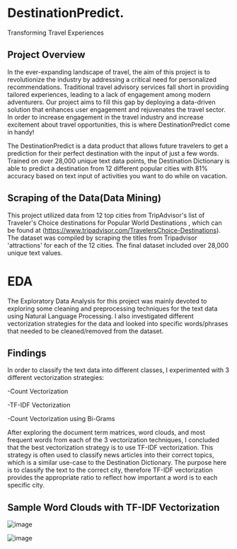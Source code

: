 # DestinationPredict.
Transforming Travel Experiences

## Project Overview
In the ever-expanding landscape of travel, the aim of this project is to revolutionize the industry by addressing a critical need for personalized recommendations. Traditional travel advisory services fall short in providing tailored experiences, leading to a lack of engagement among modern adventurers. Our project aims to fill this gap by deploying a data-driven solution that enhances user engagement and rejuvenates the travel sector. In order to increase engagement in the travel industry and increase excitement about travel opportunities, this is where DestinationPredict come in handy!

The DestinationPredict is a data product that allows future travelers to get a prediction for their perfect destination with the input of just a few words. Trained on over 28,000 unique text data points, the Destination Dictionary is able to predict a destination from 12 different popular cities with 81% accuracy based on text input of activities you want to do while on vacation.

## Scraping of the Data(Data Mining)
This project utilized data from 12 top cities from TripAdvisor's list of Traveler's Choice destinations for Popular World Destinations , which can be found at (https://www.tripadvisor.com/TravelersChoice-Destinations). The dataset was compiled by scraping the titles from Tripadvisor 'attractions' for each of the 12 cities. The final dataset included over 28,000 unique text values.

# EDA

The Exploratory Data Analysis for this project was mainly devoted to exploring some cleaning and preprocessing techniques for the text data using Natural Language Processing. I also investigated different vectorization strategies for the data and looked into specific words/phrases that needed to be cleaned/removed from the dataset.

## Findings
In order to classify the text data into different classes, I experimented with 3 different vectorization strategies:

-Count Vectorization

-TF-IDF Vectorization

-Count Vectorization using Bi-Grams

After exploring the document term matrices, word clouds, and most frequent words from each of the 3 vectorization techniques, I concluded that the best vectorization strategy is to use TF-IDF vectorization. This strategy is often used to classify news articles into their correct topics, which is a similar use-case to the Destination Dictionary. The purpose here is to classify the text to the correct city, therefore TF-IDF vectorization provides the appropriate ratio to reflect how important a word is to each specific city.

## Sample Word Clouds with TF-IDF Vectorization

![image](https://github.com/jonvis23/DestinationPredict/assets/134020486/a6dbf40a-2c4a-44c6-92be-fe429dafca44)

![image](https://github.com/jonvis23/DestinationPredict/assets/134020486/296627e7-a7c2-400f-a55f-d8752ba302f8)



